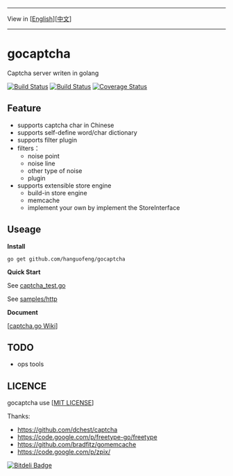 ***
View in [[English](README-en.md)][[中文](README.md)]
***
# gocaptcha
Captcha server writen in golang

[![Build Status](https://travis-ci.org/hanguofeng/gocaptcha.png?branch=master)](https://travis-ci.org/hanguofeng/gocaptcha)  [![Build Status](https://drone.io/github.com/hanguofeng/gocaptcha/status.png)](https://drone.io/github.com/hanguofeng/gocaptcha/latest)   [![Coverage Status](https://coveralls.io/repos/hanguofeng/gocaptcha/badge.png)](https://coveralls.io/r/hanguofeng/gocaptcha)  

Feature
-------
* supports captcha char in Chinese
* supports self-define word/char dictionary
* supports filter plugin
* filters：
	* noise point
	* noise line
	* other type of noise
	* plugin
* supports extensible store engine
	* build-in store engine
	* memcache
	* implement your own by implement the StoreInterface

Useage
------
**Install**

	go get github.com/hanguofeng/gocaptcha

**Quick Start**

See [captcha_test.go](captcha_test.go)

See [samples/http](samples/gocaptcha-server)

**Document**

[[captcha.go Wiki](https://github.com/hanguofeng/gocaptcha/wiki)]

TODO
----
* ops tools

LICENCE
-------
gocaptcha use [[MIT LICENSE](LICENSE)]

Thanks:

* https://github.com/dchest/captcha
* https://code.google.com/p/freetype-go/freetype
* https://github.com/bradfitz/gomemcache
* https://code.google.com/p/zpix/


[![Bitdeli Badge](https://d2weczhvl823v0.cloudfront.net/hanguofeng/gocaptcha/trend.png)](https://bitdeli.com/free "Bitdeli Badge")
